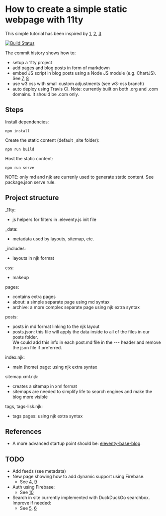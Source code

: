 # How to create a simple static webpage with 11ty

This simple tutorial has been inspired by [1], [2], [3]

[![Build Status](https://travis-ci.com/frallannea/wedding.svg?branch=master)](https://travis-ci.org/frallannea/wedding)

The commit history shows how to:
- setup a 11ty project
- add pages and blog posts in form of markdown
- embed JS script in blog posts using a Node JS module (e.g. ChartJS). See [7], [8]
- use w3 css with small custom adjustments (see w3-css branch)
- auto deploy using Travis CI. Note: currently built on both .org and .com domains. It should be .com only.

## Steps

Install dependencies:

    npm install

Create the static content (default _site folder):

    npm run build

Host the static content:

    npm run serve

NOTE: only md and njk are currenly used to generate static content. See package.json serve rule.

## Project structure

_11ty:
- js helpers for filters in .eleventy.js init file

_data:
- metadata used by layouts, sitemap, etc.

_includes:
- layouts in njk format

css:
- makeup

pages:
- contains extra pages
- about: a simple separate page using md syntax
- archive: a more complex separate page using njk extra syntax

posts:
- posts in md format linking to the njk layout
- posts.json: this file will apply the data inside to all of the files in our posts folder.  
  We could add this info in each post.md file in the --- header and remove the json file if preferred.

index.njk:
- main (home) page: using njk extra syntax

sitemap.xml.njk:
- creates a sitemap in xml format
- sitemaps are needed to simplify life to search engines and make the blog more visible

tags, tags-lisk.njk:
- tags pages: using njk extra syntax

## References

- A more advanced startup point should be: [eleventy-base-blog](https://github.com/11ty/eleventy-base-blog).

## TODO

- Add feeds (see metadata)
- New page showing how to add dynamic support using Firebase:
  - See [4], [9]
- Auth using Firebase:
  - See [10]
- Search in site currently implemented with DuckDuckGo searchbox. Improve if needed:
  - See [5], [6]

[1]: https://www.filamentgroup.com/lab/build-a-blog/  
[2]: https://keepinguptodate.com/pages/2019/06/creating-blog-with-eleventy/  
[3]: https://dev.to/omarhashimoto/create-a-blog-in-less-than-20-lines-of-code-using-11ty-3oh0
[4]: https://medium.com/pan-labs/dynamic-web-apps-on-github-pages-for-free-ffac2b776d45
[5]: https://www.raymondcamden.com/2019/10/20/adding-search-to-your-eleventy-static-site-with-lunr
[6]: https://www.hawksworx.com/blog/adding-search-to-a-jamstack-site/
[7]: https://github.com/11ty/eleventy/issues/768
[8]: https://www.zachleat.com/web/eleventy-tutorial-level-2/
[9]: https://time2hack.com/intro-to-firebase-with-javascript-and-jquery/
[10]: https://time2hack.com/simple-login-in-firebase-web-api/